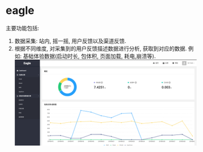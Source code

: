 # eagle
主要功能包括:
1. 数据采集: 站内, 摇一摇, 用户反馈以及渠道反馈.
2. 根据不同维度, 对采集到的用户反馈描述数据进行分析, 获取到对应的数据. 例如: 基础体验数据(启动时长, 包体积, 页面加载, 耗电,崩溃等).
![image](https://github.com/MuerteLee/eagle/blob/master/eagle.png)
